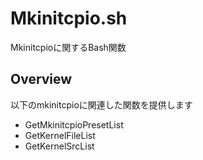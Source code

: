 # Mkinitcpio.sh

Mkinitcpioに関するBash関数

## Overview

以下のmkinitcpioに関連した関数を提供します
* GetMkinitcpioPresetList
* GetKernelFileList
* GetKernelSrcList



